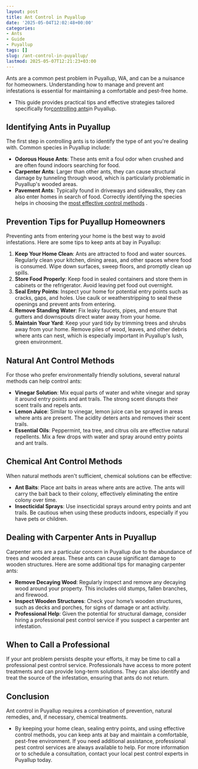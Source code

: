 ```yaml
---
layout: post
title: Ant Control in Puyallup
date: '2025-05-04T12:02:48+00:00'
categories:
- Ants
- Guide
- Puyallup
tags: []
slug: /ant-control-in-puyallup/
lastmod: 2025-05-07T12:21:23+03:00
---
```


Ants are a common pest problem in Puyallup, WA, and can be a nuisance for homeowners. Understanding how to manage and prevent ant infestations is essential for maintaining a comfortable and pest-free home.
- This guide provides practical tips and effective strategies tailored specifically for[controlling ants](https://pestpolicy.com/no-spill-ant-kill/)in Puyallup.
## Identifying Ants in Puyallup
The first step in controlling ants is to identify the type of ant you're dealing with. Common species in Puyallup include:
- **Odorous House Ants**: These ants emit a foul odor when crushed and are often found indoors searching for food.
- **Carpenter Ants**: Larger than other ants, they can cause structural damage by tunneling through wood, which is particularly problematic in Puyallup's wooded areas.
- **Pavement Ants**: Typically found in driveways and sidewalks, they can also enter homes in search of food.
Correctly identifying the species helps in choosing the
[most effective control methods](https://pestpolicy.com/how-to-rid-your-home-of-big-headed-ants/)
.
## Prevention Tips for Puyallup Homeowners
Preventing ants from entering your home is the best way to avoid infestations. Here are some tips to keep ants at bay in Puyallup:
1. **Keep Your Home Clean**: Ants are attracted to food and water sources. Regularly clean your kitchen, dining areas, and other spaces where food is consumed. Wipe down surfaces, sweep floors, and promptly clean up spills.
2. **Store Food Properly**: Keep food in sealed containers and store them in cabinets or the refrigerator. Avoid leaving pet food out overnight.
3. **Seal Entry Points**: Inspect your home for potential entry points such as cracks, gaps, and holes. Use caulk or weatherstripping to seal these openings and prevent ants from entering.
4. **Remove Standing Water**: Fix leaky faucets, pipes, and ensure that gutters and downspouts direct water away from your home.
5. **Maintain Your Yard**: Keep your yard tidy by trimming trees and shrubs away from your home. Remove piles of wood, leaves, and other debris where ants can nest, which is especially important in Puyallup's lush, green environment.
## Natural Ant Control Methods
For those who prefer environmentally friendly solutions, several natural methods can help control ants:
- **Vinegar Solution**: Mix equal parts of water and white vinegar and spray it around entry points and ant trails. The strong scent disrupts their scent trails and repels ants.
- **Lemon Juice**: Similar to vinegar, lemon juice can be sprayed in areas where ants are present. The acidity deters ants and removes their scent trails.
- **Essential Oils**: Peppermint, tea tree, and citrus oils are effective natural repellents. Mix a few drops with water and spray around entry points and ant trails.
## Chemical Ant Control Methods
When natural methods aren't sufficient, chemical solutions can be effective:
- **Ant Baits**: Place ant baits in areas where ants are active. The ants will carry the bait back to their colony, effectively eliminating the entire colony over time.
- **Insecticidal Sprays**: Use insecticidal sprays around entry points and ant trails. Be cautious when using these products indoors, especially if you have pets or children.
## Dealing with Carpenter Ants in Puyallup
Carpenter ants are a particular concern in Puyallup due to the abundance of trees and wooded areas. These ants can cause significant damage to wooden structures. Here are some additional tips for managing carpenter ants:
- **Remove Decaying Wood**: Regularly inspect and remove any decaying wood around your property. This includes old stumps, fallen branches, and firewood.
- **Inspect Wooden Structures**: Check your home’s wooden structures, such as decks and porches, for signs of damage or ant activity.
- **Professional Help**: Given the potential for structural damage, consider hiring a professional pest control service if you suspect a carpenter ant infestation.
## When to Call a Professional
If your ant problem persists despite your efforts, it may be time to call a professional pest control service. Professionals have access to more potent treatments and can provide long-term solutions. They can also identify and treat the source of the infestation, ensuring that ants do not return.
## Conclusion
Ant control in Puyallup requires a combination of prevention, natural remedies, and, if necessary, chemical treatments.
- By keeping your home clean, sealing entry points, and using effective control methods, you can keep ants at bay and maintain a comfortable, pest-free environment. If you need additional assistance, professional pest control services are always available to help.
For more information or to schedule a consultation, contact your local pest control experts in Puyallup today.
